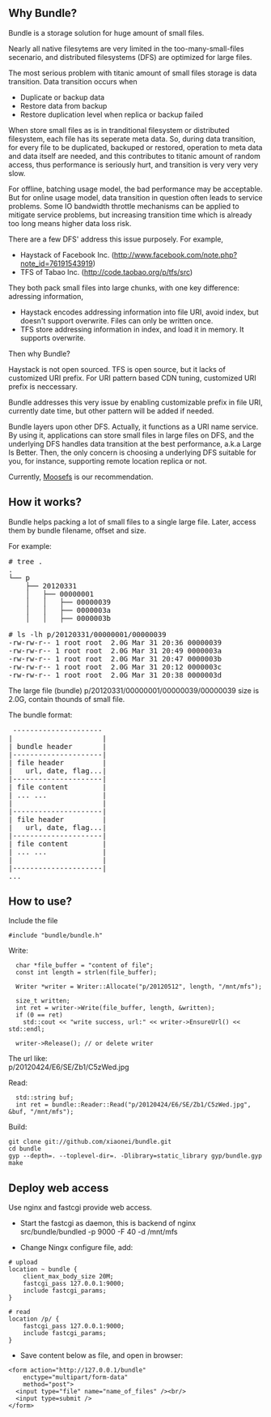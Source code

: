 Why Bundle?
---------------------
Bundle is a storage solution for huge amount of small files.

Nearly all native filesytems are very limited in the too-many-small-files secenario, and distributed filesystems
(DFS) are optimized for large files.

The most serious problem with titanic amount of small files storage is data transition. Data transition occurs
when
- Duplicate or backup data
- Restore data from backup
- Restore duplication level when replica or backup failed

When store small files as is in tranditional filesystem or distributed filesystem, each file has its seperate meta
data. So, during data transition, for every file to be duplicated, backuped or restored, operation to meta data and
data itself are needed, and this contributes to titanic amount of random access, thus performance is seriously hurt,
and transition is very very very slow.

For offline, batching usage model, the bad performance may be acceptable. But for online usage model, data
transition in question often leads to service problems. Some IO bandwidth throttle mechanisms can be applied to
mitigate service problems, but increasing transition time which is already too long means higher data loss risk.

There are a few DFS' address this issue purposely. For example,
- Haystack of Facebook Inc. (http://www.facebook.com/note.php?note_id=76191543919)
- TFS of Tabao Inc. (http://code.taobao.org/p/tfs/src)

They both pack small files into large chunks, with one key difference: adressing information,
- Haystack encodes addressing information into file URI, avoid index, but doesn't support overwrite. Files can
only be written once.
- TFS store addressing information in index, and load it in memory. It supports overwrite.

Then why Bundle?

Haystack is not open sourced. TFS is open source, but it lacks of customized URI prefix. For URI pattern based 
CDN tuning, customized URI prefix is neccessary.

Bundle addresses this very issue by enabling customizable prefix in file URI, currently date time, but other
pattern will be added if needed.

Bundle layers upon other DFS. Actually, it functions as a URI name service. By using it, applications can store
small files in large files on DFS, and the underlying DFS handles data transition at the best performance, 
a.k.a Large Is Better. Then, the only concern is choosing a underlying DFS suitable for you, for instance,
supporting remote location replica or not.

Currently, [Moosefs](http://www.moosefs.org) is our recommendation.


How it works?
---------------------
Bundle helps packing a lot of small files to a single large file. Later, access them by bundle filename, offset and
size.

For example:
<pre>
# tree .
.
└── p
    ├── 20120331
    │   ├── 00000001
    │   │   ├── 00000039
    │   │   ├── 0000003a
    │   │   ├── 0000003b

# ls -lh p/20120331/00000001/00000039
-rw-rw-r-- 1 root root  2.0G Mar 31 20:36 00000039
-rw-rw-r-- 1 root root  2.0G Mar 31 20:49 0000003a
-rw-rw-r-- 1 root root  2.0G Mar 31 20:47 0000003b
-rw-rw-r-- 1 root root  2.0G Mar 31 20:12 0000003c
-rw-rw-r-- 1 root root  2.0G Mar 31 20:38 0000003d
</pre>

The large file (bundle) p/20120331/00000001/00000039/00000039 size is 2.0G, contain thounds of small file.

The bundle format:
<pre>
 ---------------------
|                     |
| bundle header       |
|---------------------|
| file header         |
|   url, date, flag...|
|---------------------|
| file content        |
| ... ...             |
|                     |
|---------------------|
| file header         |
|   url, date, flag...|
|---------------------|
| file content        |
| ... ...             |
|                     |
|---------------------|
...
</pre>


How to use?
---------------------
Include the file
```
#include "bundle/bundle.h"
```

Write:
```
  char *file_buffer = "content of file";
  const int length = strlen(file_buffer);

  Writer *writer = Writer::Allocate("p/20120512", length, "/mnt/mfs");

  size_t written;
  int ret = writer->Write(file_buffer, length, &written);
  if (0 == ret)
    std::cout << "write success, url:" << writer->EnsureUrl() << std::endl;

  writer->Release(); // or delete writer
```

The url like:  
  p/20120424/E6/SE/Zb1/C5zWed.jpg


Read:
```
  std::string buf;
  int ret = bundle::Reader::Read("p/20120424/E6/SE/Zb1/C5zWed.jpg", &buf, "/mnt/mfs");
```

Build:
```
git clone git://github.com/xiaonei/bundle.git
cd bundle
gyp --depth=. --toplevel-dir=. -Dlibrary=static_library gyp/bundle.gyp
make
```

Deploy web access
----------------------------
Use nginx and fastcgi provide web access.

-  Start the fastcgi as daemon, this is backend of nginx  
src/bundle/bundled -p 9000 -F 40 -d /mnt/mfs

-  Change Ningx configure file, add:  
```
# upload
location ~ bundle {
    client_max_body_size 20M;
    fastcgi_pass 127.0.0.1:9000;
    include fastcgi_params;
}
```
```
# read
location /p/ {
    fastcgi_pass 127.0.0.1:9000;
    include fastcgi_params;
}
```

-  Save content below as file, and open in browser:  
```
<form action="http://127.0.0.1/bundle"
    enctype="multipart/form-data"
    method="post">
  <input type="file" name="name_of_files" /><br/>
  <input type=submit />
</form>
```
